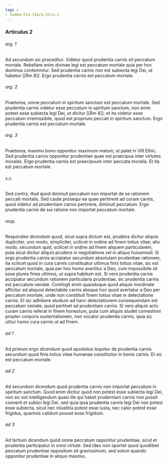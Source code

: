 ```yaml
---
tags : 
- Summa/IIa-IIæ/q.55/a.2
---
```


### Articulus 2

###### arg. 1
Ad secundum sic proceditur. Videtur quod prudentia carnis sit peccatum mortale. Rebellare enim divinae legi est peccatum mortale quia per hoc dominus contemnitur. Sed prudentia carnis non est subiecta legi Dei, ut habetur [[Rm 8]]. Ergo prudentia carnis est peccatum mortale.

###### arg. 2
Praeterea, omne peccatum in spiritum sanctum est peccatum mortale. Sed prudentia carnis videtur esse peccatum in spiritum sanctum, non enim potest esse subiecta legi Dei, ut dicitur [[Rm 8]]; et ita videtur esse peccatum irremissibile, quod est proprium peccati in spiritum sanctum. Ergo prudentia carnis est peccatum mortale.

###### arg. 3
Praeterea, maximo bono opponitur maximum malum; ut patet in VIII Ethic. Sed prudentia carnis opponitur prudentiae quae est praecipua inter virtutes morales. Ergo prudentia carnis est praecipuum inter peccata moralia. Et ita est peccatum mortale.

###### s.c.
Sed contra, illud quod diminuit peccatum non importat de se rationem peccati mortalis. Sed caute prosequi ea quae pertinent ad curam carnis, quod videtur ad prudentiam carnis pertinere, diminuit peccatum. Ergo prudentia carnis de sui ratione non importat peccatum mortale.

###### resp.
Respondeo dicendum quod, sicut supra dictum est, prudens dicitur aliquis dupliciter, uno modo, simpliciter, scilicet in ordine ad finem totius vitae; alio modo, secundum quid, scilicet in ordine ad finem aliquem particularem, puta sicut dicitur aliquis prudens in negotiatione vel in aliquo huiusmodi. Si ergo prudentia carnis accipiatur secundum absolutam prudentiae rationem, ita scilicet quod in cura carnis constituatur ultimus finis totius vitae, sic est peccatum mortale, quia per hoc homo avertitur a Deo, cum impossibile sit esse plures fines ultimos, ut supra habitum est. Si vero prudentia carnis accipiatur secundum rationem particularis prudentiae, sic prudentia carnis est peccatum veniale. Contingit enim quandoque quod aliquis inordinate afficitur ad aliquod delectabile carnis absque hoc quod avertatur a Deo per peccatum mortale, unde non constituit finem totius vitae in delectatione carnis. Et sic adhibere studium ad hanc delectationem consequendam est peccatum veniale, quod pertinet ad prudentiam carnis. Si vero aliquis actu curam carnis referat in finem honestum, puta cum aliquis studet comestioni propter corporis sustentationem, non vocatur prudentia carnis, quia sic utitur homo cura carnis ut ad finem.

###### ad 1
Ad primum ergo dicendum quod apostolus loquitur de prudentia carnis secundum quod finis totius vitae humanae constituitur in bonis carnis. Et sic est peccatum mortale.

###### ad 2
Ad secundum dicendum quod prudentia carnis non importat peccatum in spiritum sanctum. Quod enim dicitur quod non potest esse subiecta legi Dei, non sic est intelligendum quasi ille qui habet prudentiam carnis non possit converti et subiici legi Dei, sed quia ipsa prudentia carnis legi Dei non potest esse subiecta, sicut nec iniustitia potest esse iusta, nec calor potest esse frigidus, quamvis calidum posset esse frigidum.

###### ad 3
Ad tertium dicendum quod omne peccatum opponitur prudentiae, sicut et prudentia participatur in omni virtute. Sed ideo non oportet quod quodlibet peccatum prudentiae oppositum sit gravissimum, sed solum quando opponitur prudentiae in aliquo maximo.

